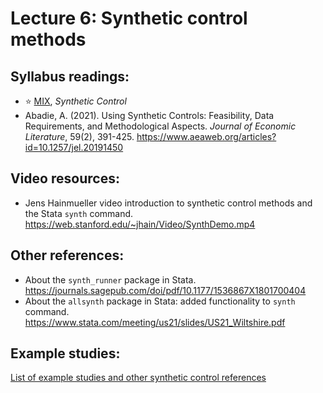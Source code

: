 # Lecture 6: Synthetic control methods

## Syllabus readings:

* :star: [MIX](https://mixtape.scunning.com/), *Synthetic Control*
* Abadie, A. (2021). Using Synthetic Controls: Feasibility, Data Requirements, and Methodological Aspects. *Journal of Economic Literature*, 59(2), 391-425. https://www.aeaweb.org/articles?id=10.1257/jel.20191450


## Video resources:
* Jens Hainmueller video introduction to synthetic control methods and the Stata `synth` command. https://web.stanford.edu/~jhain/Video/SynthDemo.mp4


## Other references:

* About the `synth_runner` package in Stata. https://journals.sagepub.com/doi/pdf/10.1177/1536867X1801700404
* About the `allsynth` package in Stata: added functionality to `synth` command. https://www.stata.com/meeting/us21/slides/US21_Wiltshire.pdf


## Example studies:

[List of example studies and other synthetic control references](https://github.com/spcorcor18/LPO-8852/blob/main/lectures/Lecture%207%20-%20Synthetic%20control%20methods/Example%20studies%20-%20synthetic%20control.md)
